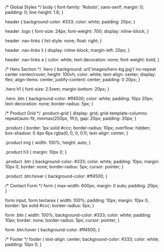/* Global Styles */
body {
    font-family: 'Roboto', sans-serif;
    margin: 0;
    padding: 0;
    line-height: 1.6;
}

header {
    background-color: #333;
    color: white;
    padding: 20px;
}

header .logo {
    font-size: 24px;
    font-weight: 700;
    display: inline-block;
}

header .nav-links {
    list-style: none;
    float: right;
}

header .nav-links li {
    display: inline-block;
    margin-left: 20px;
}

header .nav-links a {
    color: white;
    text-decoration: none;
    font-weight: bold;
}

/* Hero Section */
.hero {
    background: url('images/hero-bg.jpg') no-repeat center center/cover;
    height: 100vh;
    color: white;
    text-align: center;
    display: flex;
    align-items: center;
    justify-content: center;
    padding: 0 20px;
}

.hero h1 {
    font-size: 2.5rem;
    margin-bottom: 20px;
}

.hero .btn {
    background-color: #ff4500;
    color: white;
    padding: 10px 20px;
    text-decoration: none;
    border-radius: 5px;
}

/* Product Grid */
.product-grid {
    display: grid;
    grid-template-columns: repeat(auto-fit, minmax(250px, 1fr));
    gap: 20px;
    padding: 20px;
}

.product {
    border: 1px solid #ccc;
    border-radius: 10px;
    overflow: hidden;
    box-shadow: 0 4px 6px rgba(0, 0, 0, 0.1);
    text-align: center;
}

.product img {
    width: 100%;
    height: auto;
}

.product h3 {
    margin: 10px 0;
}

.product .btn {
    background-color: #333;
    color: white;
    padding: 10px;
    margin: 10px 0;
    border: none;
    border-radius: 5px;
    cursor: pointer;
}

.product .btn:hover {
    background-color: #ff4500;
}

/* Contact Form */
form {
    max-width: 600px;
    margin: 0 auto;
    padding: 20px;
}

form input, form textarea {
    width: 100%;
    padding: 10px;
    margin: 10px 0;
    border: 1px solid #ccc;
    border-radius: 5px;
}

form .btn {
    width: 100%;
    background-color: #333;
    color: white;
    padding: 10px;
    border: none;
    border-radius: 5px;
    cursor: pointer;
}

form .btn:hover {
    background-color: #ff4500;
}

/* Footer */
footer {
    text-align: center;
    background-color: #333;
    color: white;
    padding: 10px 0;
}
